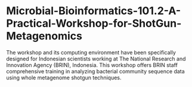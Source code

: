 # Microbial-Bioinformatics-101.2-A-Practical-Workshop-for-ShotGun-Metagenomics
The workshop and its computing environment have been specifically designed for Indonesian scientists working at The National Research and Innovation Agency (BRIN), Indonesia. This workshop offers BRIN staff comprehensive training in analyzing bacterial community sequence data using whole metagenome shotgun techniques.
